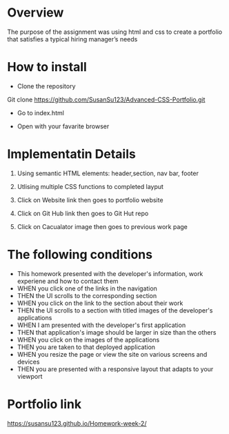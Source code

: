 # Overview

The purpose of the assignment was using html and css to create a portfolio that satisfies a typical hiring manager’s needs


# How to install

- Clone the repository

Git clone https://github.com/SusanSu123/Advanced-CSS-Portfolio.git

- Go to index.html

- Open with your favarite browser



# Implementatin Details

1. Using semantic HTML elements: header,section, nav bar, footer

2. Utlising multiple CSS functions to completed layput

3. Click on Website link then goes to portfolio website

4. Click on Git Hub link then goes to Git Hut repo

5. Click on Cacualator image then goes to previous work page


# The following conditions

- This homework presented with the developer's information, work experiene and how to contact them
- WHEN you click one of the links in the navigation
- THEN the UI scrolls to the corresponding section
- WHEN you click on the link to the section about their work
- THEN the UI scrolls to a section with titled images of the developer's applications
- WHEN I am presented with the developer's first application
- THEN that application's image should be larger in size than the others
- WHEN you click on the images of the applications
- THEN you are taken to that deployed application
- WHEN you resize the page or view the site on various screens and devices
- THEN you are presented with a responsive layout that adapts to your viewport

# Portfolio link
https://susansu123.github.io/Homework-week-2/


